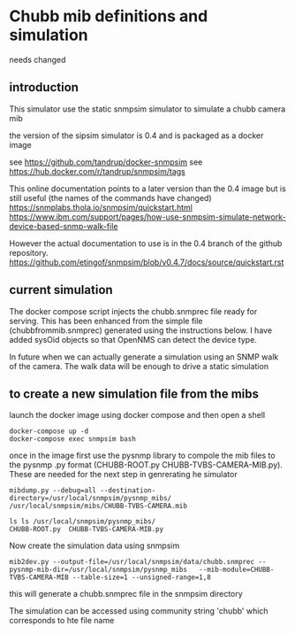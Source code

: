 # Chubb mib definitions and simulation

needs changed

## introduction

This simulator use the static snmpsim simulator to simulate a chubb camera mib

the version of the sipsim simulator is 0.4 and is packaged as a docker image

see https://github.com/tandrup/docker-snmpsim
see https://hub.docker.com/r/tandrup/snmpsim/tags

This online documentation points to a later version than the 0.4 image but is still useful (the names of the commands have changed)
https://snmplabs.thola.io/snmpsim/quickstart.html
https://www.ibm.com/support/pages/how-use-snmpsim-simulate-network-device-based-snmp-walk-file

However the actual documentation to use is in the 0.4 branch of the github repository. 
https://github.com/etingof/snmpsim/blob/v0.4.7/docs/source/quickstart.rst

## current simulation
The docker compose script injects the chubb.snmprec file ready for serving. This has been enhanced from the simple file (chubbfrommib.snmprec) generated using the instructions below. 
I have added sysOid objects so that OpenNMS can detect the device type.

In future when we can actually generate a simulation using an SNMP walk of the camera. The walk data will be enough to drive a static simulation

## to create a new simulation file from the mibs

launch the docker image using docker compose and then open a shell 
```
docker-compose up -d
docker-compose exec snmpsim bash
```

once in the image first use the pysnmp library to compole the mib files to the pysnmp .py format (CHUBB-ROOT.py  CHUBB-TVBS-CAMERA-MIB.py).
These are needed for the next step in genrerating he simulator

```
mibdump.py --debug=all --destination-directory=/usr/local/snmpsim/pysnmp_mibs/      /usr/local/snmpsim/mibs/CHUBB-TVBS-CAMERA.mib

ls ls /usr/local/snmpsim/pysnmp_mibs/
CHUBB-ROOT.py  CHUBB-TVBS-CAMERA-MIB.py
```
Now create the simulation data using snmpsim
```
mib2dev.py --output-file=/usr/local/snmpsim/data/chubb.snmprec --pysnmp-mib-dir=/usr/local/snmpsim/pysnmp_mibs   --mib-module=CHUBB-TVBS-CAMERA-MIB --table-size=1 --unsigned-range=1,8
```
this will generate a chubb.snmprec file in the snmpsim directory

The simulation can be accessed using community string 'chubb' which corresponds to hte file name
   
